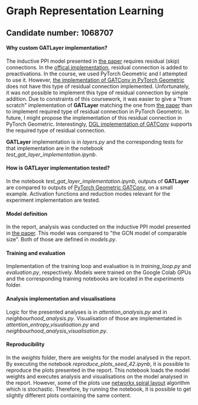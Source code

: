 # Graph Representation Learning
## Candidate number: 1068707

#### Why custom **GATLayer** implementation?
The inductive PPI model presented in [the paper](https://arxiv.org/pdf/1710.10903.pdf) requires residual (skip) connections. In the [offical implementation](https://github.com/PetarV-/GAT/blob/master/utils/layers.py), residual connection is added to preactivations. In the course, we used PyTorch Geometric and I attempted to use it. However, [the implementation of GATConv in PyTorch Geometric](https://pytorch-geometric.readthedocs.io/en/latest/_modules/torch_geometric/nn/conv/gat_conv.html#GATConv) does not have this type of residual connection implemented. Unfortunately, it was not possible to implement this type of residual connection by simple addition. Due to constraints of this coursework, it was easier to give a "from scratch" implementation of **GATLayer** matching the one from [the paper](https://arxiv.org/pdf/1710.10903.pdf) than to implement required type of residual connection in PyTorch Geometric. In future, I might propose the implementation of this residual connection in PyTorch Geometric. Interestingly, [DGL implementation of GATConv](https://docs.dgl.ai/en/0.8.x/generated/dgl.nn.pytorch.conv.GATConv.html#dgl.nn.pytorch.conv.GATConv) supports the required type of residual connection.

**GATLayer** implementation is in *layers.py* and the corresponding tests for that implementation are in the notebook *test_gat_layer_implementation.ipynb*.

#### How is **GATLayer** implementation tested?
In the notebook *test_gat_layer_implementation.ipynb*, outputs of **GATLayer** are compared to outputs of [PyTorch Geometric GATConv](https://pytorch-geometric.readthedocs.io/en/latest/_modules/torch_geometric/nn/conv/gat_conv.html#GATConv), on a small example. Activation functions and reduction modes relevant for the experiment implementation are tested.

#### Model definition
In the report, analysis was conducted on the inductive PPI model presented in [the paper](https://arxiv.org/pdf/1710.10903.pdf). This model was compared to "the GCN model of
comparable size". Both of those are defined in *models.py*. 

#### Training and evaluation
Implementation of the training loop and evaluation is in *training_loop.py* and *evaluation.py*,
respectively. Models were trained on the Google Colab GPUs and the corresponding training notebooks are located in the *experiments* folder.

#### Analysis implementation and visualisations
Logic for the presented analyses is in *attention_analysis.py* and in *neighbourhood_analysis.py*. Visualisation of those are implementated in  *attention_entropy_visualisation.py* and *neighbourhood_analysis_visualisation.py*.

#### Reproducibility
In the *weights* folder, there are weights for the model analysed in the report.
By executing the notebook *reproduce_plots_seed_42.ipynb*, it is possible to reproduce the plots presented in the report. This notebook loads the model weights and executes analysis and visualisations on the model analysed in the report. However, some of the plots use [networkx spiral layout](https://networkx.org/documentation/stable/reference/generated/networkx.drawing.layout.spiral_layout.html) algorithm which is stochastic. Therefore, by running the notebook, it is possible to get slightly different plots containing the same content.
